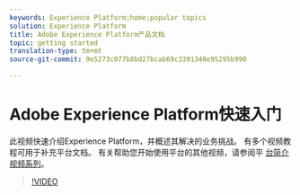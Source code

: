 ```yaml
---
keywords: Experience Platform;home;popular topics
solution: Experience Platform
title: Adobe Experience Platform产品文档
topic: getting started
translation-type: tm+mt
source-git-commit: 9e5273c077b8bd27bcab69c3391340e95295b990

---
```



# Adobe Experience Platform快速入门

此视频快速介绍Experience Platform，并概述其解决的业务挑战。 有多个视频教程可用于补充平台文档。 有关帮助您开始使用平台的其他视频，请参阅平 [台简介视频系列](https://docs.adobe.com/content/help/en/platform-learn/tutorials/intro-to-platform/overview.html)。

>[!VIDEO](https://video.tv.adobe.com/v/32797?quality=12&learn=on)